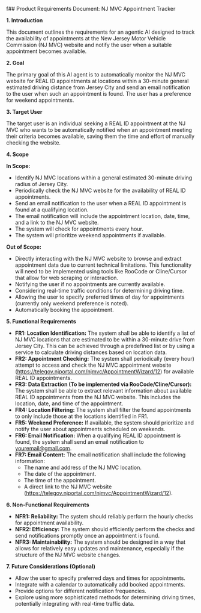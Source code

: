 f## Product Requirements Document: NJ MVC Appointment Tracker

**1. Introduction**

This document outlines the requirements for an agentic AI designed to track the availability of appointments at the New Jersey Motor Vehicle Commission (NJ MVC) website and notify the user when a suitable appointment becomes available.

**2. Goal**

The primary goal of this AI agent is to automatically monitor the NJ MVC website for REAL ID appointments at locations within a 30-minute general estimated driving distance from Jersey City and send an email notification to the user when such an appointment is found. The user has a preference for weekend appointments.

**3. Target User**

The target user is an individual seeking a REAL ID appointment at the NJ MVC who wants to be automatically notified when an appointment meeting their criteria becomes available, saving them the time and effort of manually checking the website.

**4. Scope**

**In Scope:**

*   Identify NJ MVC locations within a general estimated 30-minute driving radius of Jersey City.
*   Periodically check the NJ MVC website for the availability of REAL ID appointments.
*   Send an email notification to the user when a REAL ID appointment is found at a qualifying location.
*   The email notification will include the appointment location, date, time, and a link to the NJ MVC website.
*   The system will check for appointments every hour.
*   The system will prioritize weekend appointments if available.

**Out of Scope:**

*   Directly interacting with the NJ MVC website to browse and extract appointment data due to current technical limitations. This functionality will need to be implemented using tools like RooCode or Cline/Cursor that allow for web scraping or interaction.
*   Notifying the user if no appointments are currently available.
*   Considering real-time traffic conditions for determining driving time.
*   Allowing the user to specify preferred times of day for appointments (currently only weekend preference is noted).
*   Automatically booking the appointment.

**5. Functional Requirements**

*   **FR1: Location Identification:** The system shall be able to identify a list of NJ MVC locations that are estimated to be within a 30-minute drive from Jersey City. This can be achieved through a predefined list or by using a service to calculate driving distances based on location data.
*   **FR2: Appointment Checking:** The system shall periodically (every hour) attempt to access and check the NJ MVC appointment website (https://telegov.njportal.com/njmvc/AppointmentWizard/12) for available REAL ID appointments.
*   **FR3: Data Extraction (To be implemented via RooCode/Cline/Cursor):** The system shall be able to extract relevant information about available REAL ID appointments from the NJ MVC website. This includes the location, date, and time of the appointment.
*   **FR4: Location Filtering:** The system shall filter the found appointments to only include those at the locations identified in FR1.
*   **FR5: Weekend Preference:** If available, the system should prioritize and notify the user about appointments scheduled on weekends.
*   **FR6: Email Notification:** When a qualifying REAL ID appointment is found, the system shall send an email notification to youremail@gmail.com.
*   **FR7: Email Content:** The email notification shall include the following information:
    *   The name and address of the NJ MVC location.
    *   The date of the appointment.
    *   The time of the appointment.
    *   A direct link to the NJ MVC website (https://telegov.njportal.com/njmvc/AppointmentWizard/12).

**6. Non-Functional Requirements**

*   **NFR1: Reliability:** The system should reliably perform the hourly checks for appointment availability.
*   **NFR2: Efficiency:** The system should efficiently perform the checks and send notifications promptly once an appointment is found.
*   **NFR3: Maintainability:** The system should be designed in a way that allows for relatively easy updates and maintenance, especially if the structure of the NJ MVC website changes.

**7. Future Considerations (Optional)**

*   Allow the user to specify preferred days and times for appointments.
*   Integrate with a calendar to automatically add booked appointments.
*   Provide options for different notification frequencies.
*   Explore using more sophisticated methods for determining driving times, potentially integrating with real-time traffic data.
